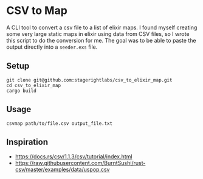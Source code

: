 # CSV to Map

A CLI tool to convert a csv file to a list of elixir maps.  I found myself creating some very large static maps in elixir using data from CSV files, so I wrote this script to do the conversion for me. The goal was to be able to paste the output directly into a `seeder.exs` file.

## Setup

```
git clone git@github.com:stagerightlabs/csv_to_elixir_map.git
cd csv_to_elixir_map
cargo build
```

## Usage

```
csvmap path/to/file.csv output_file.txt
```

## Inspiration

- https://docs.rs/csv/1.1.3/csv/tutorial/index.html
- https://raw.githubusercontent.com/BurntSushi/rust-csv/master/examples/data/uspop.csv
